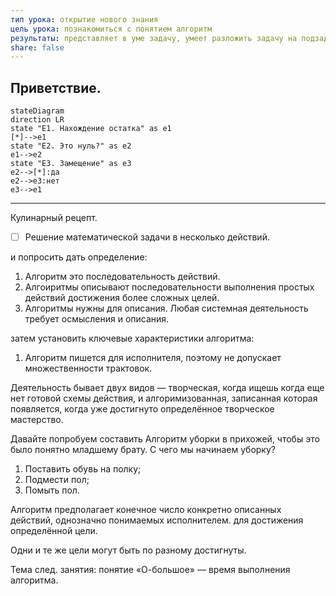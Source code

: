 ```yaml
---
тип урока: открытие нового знания
цель урока: познакомиться с понятием алгоритм
результаты: представляет в уме задачу, умеет разложить задачу на подзадачи, планирует действия для достижения цели
share: false
---
```

Приветствие. 
---
```mermaid
stateDiagram
direction LR
state "E1. Нахождение остатка" as e1
[*]-->e1
state "E2. Это нуль?" as e2
e1-->e2
state "E3. Замещение" as e3
e2-->[*]:да
e2-->e3:нет
e3-->e1
```

---
Кулинарный рецепт.
- [ ] Решение математической задачи в несколько действий. 

и попросить дать определение:
1. Алгоритм это последовательность действий.
2. Алгоиритмы описывают последовательности выполнения простых действий достижения более сложных целей. 
3. Алгоритмы нужны для описания. Любая системная деятельность требует осмысления и описания.

затем установить ключевые характеристики алгоритма:

1. Алгоритм пишется для исполнителя, поэтому не допускает множественности трактовок.

Деятельность бывает двух видов — творческая, когда ищешь когда еще нет готовой схемы действия, и алгоримизованная, записанная которая появляется, когда уже достигнуто определённое творческое мастерство.

Давайте попробуем составить Алгоритм уборки в прихожей, чтобы это было понятно младшему брату. С чего мы начинаем уборку?
1. Поставить обувь на полку;
2. Подмести пол;
3. Помыть пол.

Алгоритм предполагает конечное число конкретно описанных действий, однозначно понимаемых исполнителем. для достижения определённой цели.

Одни и те же цели могут быть по разному достигнуты. 

Тема след. занятия: понятие «О-большое» — время выполнения алгоритма.
